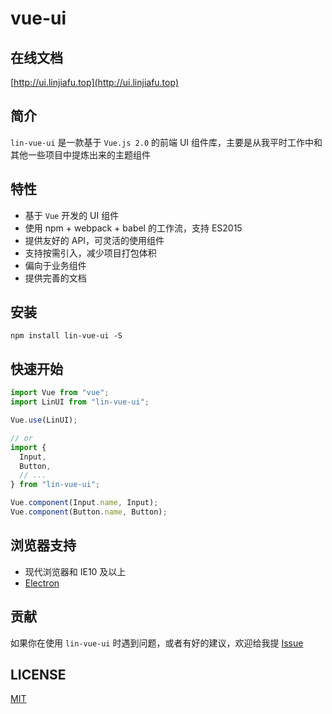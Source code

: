 # vue-ui

## 在线文档

[http://ui.linjiafu.top](http://ui.linjiafu.top)

## 简介

`lin-vue-ui` 是一款基于 `Vue.js 2.0` 的前端 UI 组件库，主要是从我平时工作中和其他一些项目中提炼出来的主题组件

## 特性

- 基于 `Vue` 开发的 UI 组件
- 使用 npm + webpack + babel 的工作流，支持 ES2015
- 提供友好的 API，可灵活的使用组件
- 支持按需引入，减少项目打包体积
- 偏向于业务组件
- 提供完善的文档

## 安装

```
npm install lin-vue-ui -S
```

## 快速开始

```javascript
import Vue from "vue";
import LinUI from "lin-vue-ui";

Vue.use(LinUI);

// or
import {
  Input,
  Button,
  // ...
} from "lin-vue-ui";

Vue.component(Input.name, Input);
Vue.component(Button.name, Button);
```

## 浏览器支持

- 现代浏览器和 IE10 及以上
- [Electron](http://electron.atom.io/)

## 贡献

如果你在使用 `lin-vue-ui` 时遇到问题，或者有好的建议，欢迎给我提 [Issue](https://github.com/c10342/lin-vue-ui/issues)

## LICENSE

[MIT](LICENSE)

